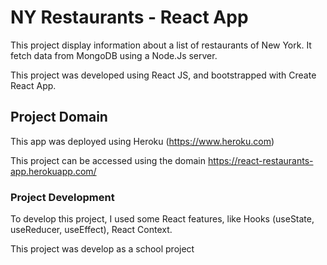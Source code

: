 # NY Restaurants - React App

This project display information about a list of restaurants of New York. It fetch data from MongoDB using a Node.Js server. 

This project was developed using React JS, and bootstrapped with Create React App.

## Project Domain

This app was deployed using Heroku (https://www.heroku.com)

This project can be accessed using the domain https://react-restaurants-app.herokuapp.com/

### Project Development

To develop this project, I used some React features, like Hooks (useState, useReducer, useEffect), React Context.

This project was develop as a school project


